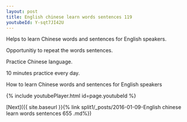 ```yaml
---
layout: post
title: English chinese learn words sentences 119 
youtubeId: Y-sqt7JI42U
---
```

 
 
Helps to learn Chinese words and sentences for English speakers.

Opportunitiy to repeat the words sentences. 

Practice Chinese language. 
 
10 minutes practice every day. 
 
How to learn Chinese words and sentences for English speakers 
 
{% include youtubePlayer.html id=page.youtubeId %}
 
 
[Next]({{ site.baseurl }}{% link  split1/_posts/2016-01-09-English chinese learn words sentences 655 .md%})
 
